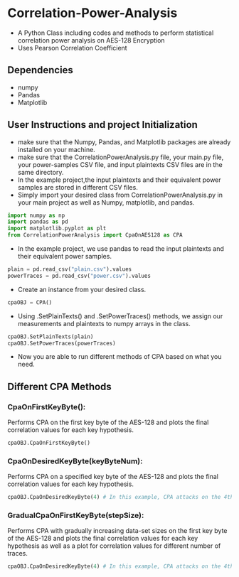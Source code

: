 # Correlation-Power-Analysis
* A Python Class including codes and methods to perform statistical correlation power analysis on AES-128 Encryption
* Uses Pearson Correlation Coefficient 

## Dependencies
* numpy
* Pandas
* Matplotlib

## User Instructions and project Initialization
* make sure that the Numpy, Pandas, and Matplotlib packages are already installed on your machine.
* make sure that the CorrelationPowerAnalysis.py file, your main.py file, your power-samples CSV file, and input plaintexts CSV files are in the same directory.
* In the example project,the input plaintexts and their equivalent power samples are stored in different CSV files. 
* Simply import your desired class from CorrelationPowerAnalysis.py in your main project as well as Numpy, matplotlib, and pandas.
```py
import numpy as np
import pandas as pd
import matplotlib.pyplot as plt
from CorrelationPowerAnalysis import CpaOnAES128 as CPA
```
* In the example project, we use pandas to read the input plaintexts and their equivalent power samples.
```py
plain = pd.read_csv("plain.csv").values
powerTraces = pd.read_csv("power.csv").values
```
* Create an instance from your desired class.
```py
cpaOBJ = CPA()
```
* Using .SetPlainTexts() and .SetPowerTraces() methods, we assign our measurements and plaintexts to numpy arrays in the class.
```py
cpaOBJ.SetPlainTexts(plain)
cpaOBJ.SetPowerTraces(powerTraces)
```
* Now you are able to run different methods of CPA based on what you need.

## Different CPA Methods
### CpaOnFirstKeyByte():
Performs CPA on the first key byte of the AES-128 and plots the final correlation values for each key hypothesis.
```py
cpaOBJ.CpaOnFirstKeyByte()
```
### CpaOnDesiredKeyByte(keyByteNum):
Performs CPA on a specified key byte of the AES-128 and plots the final correlation values for each key hypothesis.
```py
cpaOBJ.CpaOnDesiredKeyByte(4) # In this example, CPA attacks on the 4th key byte
```
### GradualCpaOnFirstKeyByte(stepSize):
Performs CPA with gradually increasing data-set sizes on the first key byte of the AES-128 and plots the final correlation values for each key hypothesis as well as a plot for correlation values for different number of traces.
```py
cpaOBJ.CpaOnDesiredKeyByte(4) # In this example, CPA attacks on the 4th key byte
```
  
